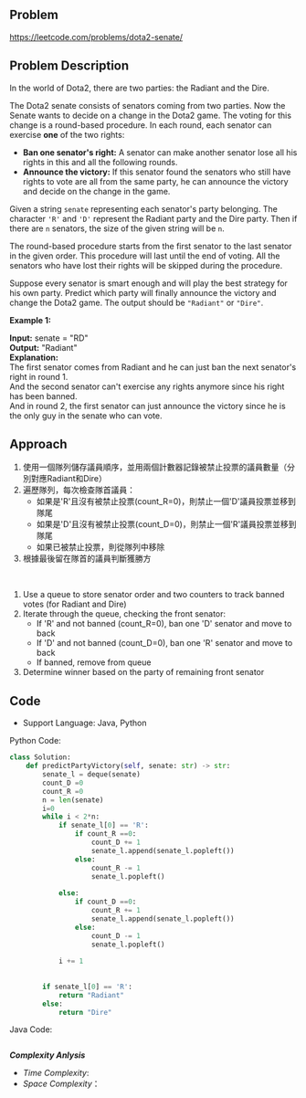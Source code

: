 ## Problem

https://leetcode.com/problems/dota2-senate/

## Problem Description

In the world of Dota2, there are two parties: the Radiant and the Dire.

The Dota2 senate consists of senators coming from two parties. Now the Senate wants to decide on a change in the Dota2 game. The voting for this change is a round-based procedure. In each round, each senator can exercise **one** of the two rights:

- **Ban one senator's right:** A senator can make another senator lose all his rights in this and all the following rounds.
- **Announce the victory:** If this senator found the senators who still have rights to vote are all from the same party, he can announce the victory and decide on the change in the game.

Given a string `senate` representing each senator's party belonging. The character `'R'` and `'D'` represent the Radiant party and the Dire party. Then if there are `n` senators, the size of the given string will be `n`.

The round-based procedure starts from the first senator to the last senator in the given order. This procedure will last until the end of voting. All the senators who have lost their rights will be skipped during the procedure.

Suppose every senator is smart enough and will play the best strategy for his own party. Predict which party will finally announce the victory and change the Dota2 game. The output should be `"Radiant"` or `"Dire"`.

 
**Example 1:**

**Input:** senate = "RD"  <br>
**Output:** "Radiant"  <br>
**Explanation:**   <br>
The first senator comes from Radiant and he can just ban the next senator's right in round 1.   <br>
And the second senator can't exercise any rights anymore since his right has been banned.   <br>
And in round 2, the first senator can just announce the victory since he is the only guy in the senate who can vote.


## Approach
1. 使用一個隊列儲存議員順序，並用兩個計數器記錄被禁止投票的議員數量（分別對應Radiant和Dire）
2. 遍歷隊列，每次檢查隊首議員：
    - 如果是'R'且沒有被禁止投票(count_R=0)，則禁止一個'D'議員投票並移到隊尾
    - 如果是'D'且沒有被禁止投票(count_D=0)，則禁止一個'R'議員投票並移到隊尾
    - 如果已被禁止投票，則從隊列中移除
3. 根據最後留在隊首的議員判斷獲勝方

<br>

1. Use a queue to store senator order and two counters to track banned votes (for Radiant and Dire)
2. Iterate through the queue, checking the front senator:
    - If 'R' and not banned (count_R=0), ban one 'D' senator and move to back
    - If 'D' and not banned (count_D=0), ban one 'R' senator and move to back
    - If banned, remove from queue
3. Determine winner based on the party of remaining front senator

## Code

- Support Language: Java, Python

Python Code:

```py
class Solution:
    def predictPartyVictory(self, senate: str) -> str:
        senate_l = deque(senate)
        count_D =0
        count_R =0
        n = len(senate)
        i=0
        while i < 2*n:
            if senate_l[0] == 'R':
                if count_R ==0:
                    count_D += 1
                    senate_l.append(senate_l.popleft())
                else:
                    count_R -= 1
                    senate_l.popleft()
                
            else:
                if count_D ==0:
                    count_R += 1
                    senate_l.append(senate_l.popleft())
                else:
                    count_D -= 1
                    senate_l.popleft()
            
            i += 1
            
    
        if senate_l[0] == 'R':
            return "Radiant"
        else:
            return "Dire"
```

Java Code:

```

```

**_Complexity Anlysis_**

- _Time Complexity_: 
- _Space Complexity_：
